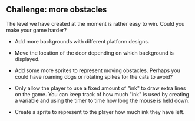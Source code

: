 ## Challenge: more obstacles

The level we have created at the moment is rather easy to win. Could you make your game harder?

+ Add more backgrounds with different platform designs.

+ Move the location of the door depending on which background is displayed.

+ Add some more sprites to represent moving obstacles. Perhaps you could have roaming dogs or rotating spikes for the cats to avoid?

+ Only allow the player to use a fixed amount of "ink" to draw extra lines on the game. You can keep track of how much "ink" is used by creating a variable and using the timer to time how long the mouse is held down.

+ Create a sprite to represent to the player how much ink they have left.
